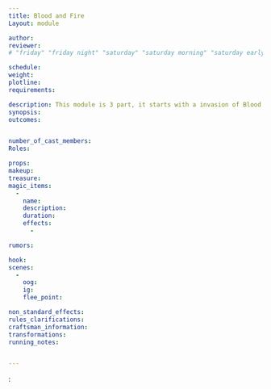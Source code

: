 ```yaml
---
title: Blood and Fire
Layout: module

author: 
reviewer: 
# "friday" "friday night" "saturday" "saturday morning" "saturday early afternoon" "saturday early evening" "saturday night" "reaction" "tavern setup" "townsfolk" "randoms"

schedule:
weight: 
plotline: 
requirements: 

description: This module is 3 part, it starts with a invasion of Blood Golems as randoms, a follow up wave of Golems with a note found on one of the Golems with a “drop point” and becomes a raid on a storehouse containing the last Blood Golems sent out, a burnt note is found at the last place with the words “Thanks for your support and gold ~TG” The Blood Golems are sent from the Vindale Vampires Courts to collect Blood for the Blood Bath on Saturday Night. The Blood Golems are hunting for fresh blood to drain from people. Each Killing Blow is a “unit” of blood for them, once they get 5 Killing Blows they will retreat to the Courts. This is part of a greater plot connected to another area around Elysia.
synopsis:   
outcomes: 


number_of_cast_members: 
Roles: 

props: 
makeup: 
treasure: 
magic_items:
  - 
    name: 
    description:  
    duration: 
    effects: 
      - 

rumors: 

hook: 
scenes: 
  - 
    oog: 
    ig: 
    flee_point: 

non_standard_effects: 
rules_clarifications: 
craftsman_information: 
transformations: 
running_notes: 


---
```


: 